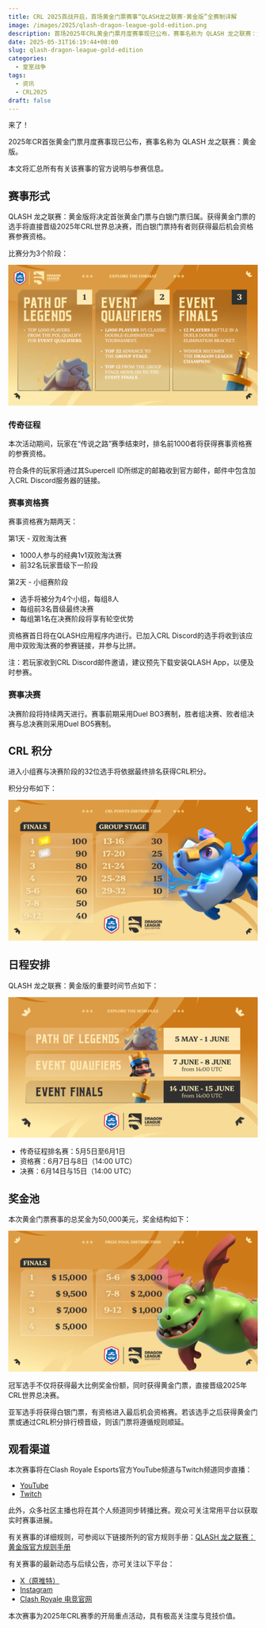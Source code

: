 ```yaml
---
title: CRL 2025首战开启，首场黄金门票赛事“QLASH龙之联赛·黄金版”全赛制详解
image: /images/2025/qlash-dragon-league-gold-edition.png
description: 首场2025年CRL黄金门票月度赛事现已公布，赛事名称为 QLASH 龙之联赛：黄金版。
date: 2025-05-31T16:19:44+08:00
slug: qlash-dragon-league-gold-edition
categories:
  - 皇室战争
tags:
  - 资讯
  - CRL2025
draft: false
---
```


来了！

2025年CR首张黄金门票月度赛事现已公布，赛事名称为 QLASH 龙之联赛：黄金版。

本文将汇总所有有关该赛事的官方说明与参赛信息。

## 赛事形式

QLASH 龙之联赛：黄金版将决定首张黄金门票与白银门票归属。获得黄金门票的选手将直接晋级2025年CRL世界总决赛，而白银门票持有者则获得最后机会资格赛参赛资格。

比赛分为3个阶段：

![](8618fdbb-5f15-43c5-9310-f690ea8b06e3.png)

### 传奇征程

本次活动期间，玩家在“传说之路”赛季结束时，排名前1000者将获得赛事资格赛的参赛资格。

符合条件的玩家将通过其Supercell ID所绑定的邮箱收到官方邮件，邮件中包含加入CRL Discord服务器的链接。

### 赛事资格赛

赛事资格赛为期两天：

第1天 - 双败淘汰赛

- 1000人参与的经典1v1双败淘汰赛
- 前32名玩家晋级下一阶段

第2天 - 小组赛阶段

- 选手将被分为4个小组，每组8人
- 每组前3名晋级最终决赛
- 每组第1名在决赛阶段将享有轮空优势

资格赛首日将在QLASH应用程序内进行。已加入CRL Discord的选手将收到该应用中双败淘汰赛的参赛链接，并参与比拼。

注：若玩家收到CRL Discord邮件邀请，建议预先下载安装QLASH App，以便及时参赛。

### 赛事决赛

决赛阶段将持续两天进行。赛事前期采用Duel BO3赛制，胜者组决赛、败者组决赛与总决赛则采用Duel BO5赛制。

## CRL 积分

进入小组赛与决赛阶段的32位选手将依据最终排名获得CRL积分。

积分分布如下：

![](34440929-e715-46b9-a0d7-dcc45a1755dd.png)

## 日程安排

QLASH 龙之联赛：黄金版的重要时间节点如下：

![](548db1e9-c8bb-4a18-8493-8737a8c38daf.png)

- 传奇征程排名赛：5月5日至6月1日
- 资格赛：6月7日与8日（14:00 UTC）
- 决赛：6月14日与15日（14:00 UTC）

## 奖金池

本次黄金门票赛事的总奖金为50,000美元，奖金结构如下：

![](0dcaf889-e604-4cc7-a2aa-5cc81724e2f3.png)

冠军选手不仅将获得最大比例奖金份额，同时获得黄金门票，直接晋级2025年CRL世界总决赛。

亚军选手将获得白银门票，有资格进入最后机会资格赛。若该选手之后获得黄金门票或通过CRL积分排行榜晋级，则该门票将遵循规则顺延。

## 观看渠道

本次赛事将在Clash Royale Esports官方YouTube频道与Twitch频道同步直播：

- [YouTube](https://www.youtube.com/@EsportsRoyale)
- [Twitch](https://www.twitch.tv/clashroyale)

此外，众多社区主播也将在其个人频道同步转播比赛。观众可关注常用平台以获取实时赛事进展。

有关赛事的详细规则，可参阅以下链接所列的官方规则手册：[QLASH 龙之联赛：黄金版官方规则手册](https://drive.google.com/file/d/14FW85RwmRBcjJ7SkIbhHPTBxpbyu14nv/view?usp=sharing)

有关赛事的最新动态与后续公告，亦可关注以下平台：

- [X（原推特）](https://x.com/EsportsRoyaleEN)
- [Instagram](https://www.instagram.com/esportsroyale/)
- [Clash Royale 电竞官网](https://esports.clashroyale.com/)

本次赛事为2025年CRL赛季的开局重点活动，具有极高关注度与竞技价值。
